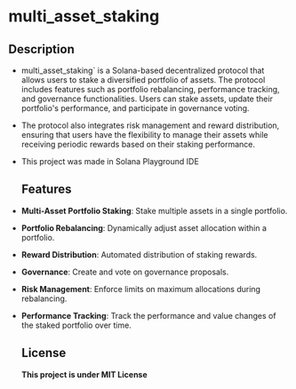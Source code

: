 # multi_asset_staking

## Description

- multi_asset_staking` is a Solana-based decentralized protocol that allows users to stake a diversified portfolio of assets. The protocol includes features such as portfolio rebalancing, performance tracking, and governance functionalities. Users can stake assets, update their portfolio's performance, and participate in governance voting.

- The protocol also integrates risk management and reward distribution, ensuring that users have the flexibility to manage their assets while receiving periodic rewards based on their staking performance.
- This project was made in Solana Playground IDE

  ## Features

- **Multi-Asset Portfolio Staking**: Stake multiple assets in a single portfolio.
- **Portfolio Rebalancing**: Dynamically adjust asset allocation within a portfolio.
- **Reward Distribution**: Automated distribution of staking rewards.
- **Governance**: Create and vote on governance proposals.
- **Risk Management**: Enforce limits on maximum allocations during rebalancing.
- **Performance Tracking**: Track the performance and value changes of the staked portfolio over time.

  ## License
  **This project is under MIT License**
